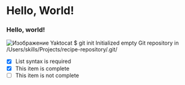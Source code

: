 # Hello, World!
### Hello, world!
![Изображение Yaktocat](https://octodex.github.com/images/yaktocat.png )
$ git init
Initialized empty Git repository in /Users/skills/Projects/recipe-repository/.git/
- [x] List syntax is required
- [x] This item is complete
- [ ] This item is not complete
